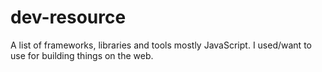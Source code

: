 # dev-resource
A list of frameworks, libraries and tools mostly JavaScript. I used/want to use for building things on the web.
